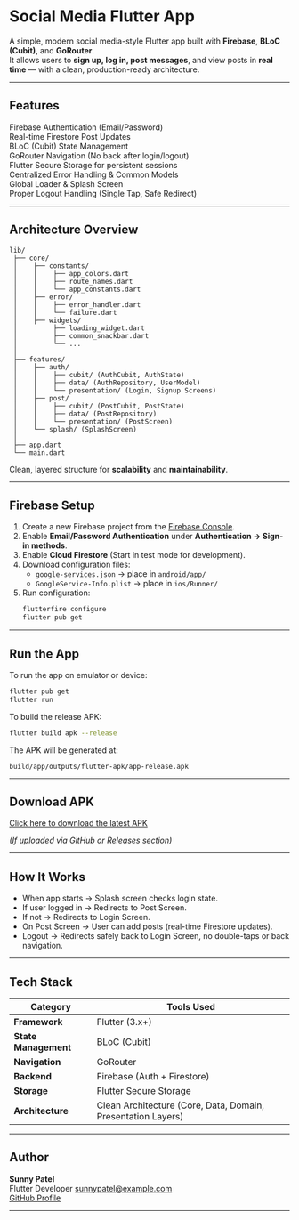 # Social Media Flutter App

A simple, modern social media-style Flutter app built with **Firebase**, **BLoC (Cubit)**, and **GoRouter**.  
It allows users to **sign up, log in, post messages**, and view posts in **real time** — with a clean, production-ready architecture.

---

## Features

Firebase Authentication (Email/Password)  
Real-time Firestore Post Updates  
BLoC (Cubit) State Management  
GoRouter Navigation (No back after login/logout)  
Flutter Secure Storage for persistent sessions  
Centralized Error Handling & Common Models  
Global Loader & Splash Screen  
Proper Logout Handling (Single Tap, Safe Redirect)

---

## Architecture Overview

```
lib/
 ├── core/
 │    ├── constants/
 │    │    ├── app_colors.dart
 │    │    ├── route_names.dart
 │    │    └── app_constants.dart
 │    ├── error/
 │    │    ├── error_handler.dart
 │    │    └── failure.dart
 │    ├── widgets/
 │         ├── loading_widget.dart
 │         ├── common_snackbar.dart
 │         └── ...
 │
 ├── features/
 │    ├── auth/
 │    │    ├── cubit/ (AuthCubit, AuthState)
 │    │    ├── data/ (AuthRepository, UserModel)
 │    │    └── presentation/ (Login, Signup Screens)
 │    ├── post/
 │    │    ├── cubit/ (PostCubit, PostState)
 │    │    ├── data/ (PostRepository)
 │    │    └── presentation/ (PostScreen)
 │    └── splash/ (SplashScreen)
 │
 ├── app.dart
 └── main.dart
```

Clean, layered structure for **scalability** and **maintainability**.

---

## Firebase Setup

1. Create a new Firebase project from the [Firebase Console](https://console.firebase.google.com/).
2. Enable **Email/Password Authentication** under **Authentication → Sign-in methods**.
3. Enable **Cloud Firestore** (Start in test mode for development).
4. Download configuration files:
   - `google-services.json` → place in `android/app/`
   - `GoogleService-Info.plist` → place in `ios/Runner/`
5. Run configuration:
   ```bash
   flutterfire configure
   flutter pub get
   ```

---

## Run the App

To run the app on emulator or device:

```bash
flutter pub get
flutter run
```

To build the release APK:

```bash
flutter build apk --release
```

The APK will be generated at:

```
build/app/outputs/flutter-apk/app-release.apk
```

---

## Download APK

[Click here to download the latest APK](./social_media_release.apk)

_(If uploaded via GitHub or Releases section)_

---

## How It Works

- When app starts → Splash screen checks login state.
- If user logged in → Redirects to Post Screen.
- If not → Redirects to Login Screen.
- On Post Screen → User can add posts (real-time Firestore updates).
- Logout → Redirects safely back to Login Screen, no double-taps or back navigation.

---

## Tech Stack

| Category             | Tools Used                                                   |
| -------------------- | ------------------------------------------------------------ |
| **Framework**        | Flutter (3.x+)                                               |
| **State Management** | BLoC (Cubit)                                                 |
| **Navigation**       | GoRouter                                                     |
| **Backend**          | Firebase (Auth + Firestore)                                  |
| **Storage**          | Flutter Secure Storage                                       |
| **Architecture**     | Clean Architecture (Core, Data, Domain, Presentation Layers) |

---

## Author

**Sunny Patel**  
Flutter Developer
sunnypatel@example.com  
[GitHub Profile](https://github.com/sunnypatel)

---
